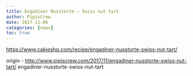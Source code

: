 ```yaml
---
title: Engadiner Nusstorte – Swiss nut tart
author: PipisCrew
date: 2017-11-06
categories: [news]
toc: true
---
```


https://www.cakieshq.com/recipe/engadiner-nusstorte-swiss-nut-tart/

origin - http://www.pipiscrew.com/2017/11/engadiner-nusstorte-swiss-nut-tart/ engadiner-nusstorte-swiss-nut-tart